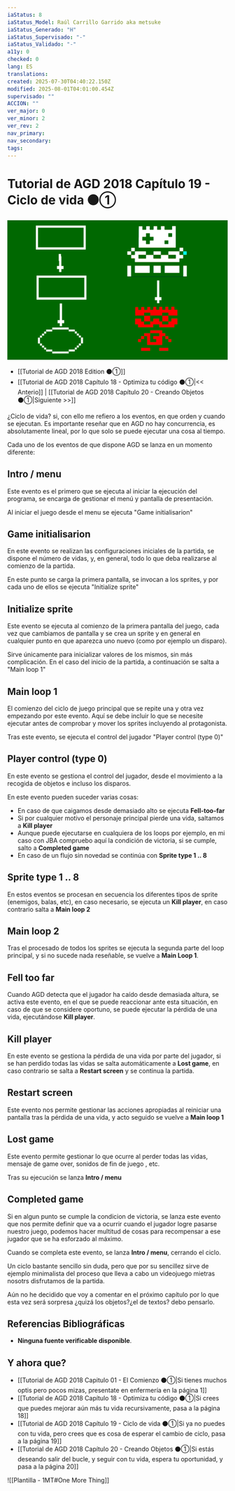 ```yaml
---
iaStatus: 8
iaStatus_Model: Raúl Carrillo Garrido aka metsuke
iaStatus_Generado: "H"
iaStatus_Supervisado: "-"
iaStatus_Validado: "-"
a11y: 0
checked: 0
lang: ES
translations: 
created: 2025-07-30T04:40:22.150Z
modified: 2025-08-01T04:01:00.454Z
supervisado: ""
ACCION: ""
ver_major: 0
ver_minor: 2
ver_rev: 2
nav_primary: 
nav_secondary: 
tags:
---
```

# Tutorial de AGD 2018 Capítulo 19 - Ciclo de vida ⚫①

![Ciclo de vida](PublicBrain/_resources/12ff93fbb99bffab5cfc48cfc9e0fc87_MD5.jpg)

 * [[Tutorial de AGD 2018 Edition ⚫①]]
* [[Tutorial de AGD 2018 Capítulo 18 - Optimiza tu código ⚫①|<< Anterio]] | [[Tutorial de AGD 2018 Capítulo 20 - Creando Objetos ⚫①|Siguiente >>]]

¿Ciclo de vida? si, con ello me refiero a los eventos, en que orden y cuando se ejecutan. Es importante reseñar que en AGD no hay concurrencia, es absolutamente lineal, por lo que solo se puede ejecutar una cosa al tiempo.

Cada uno de los eventos de que dispone AGD se lanza en un momento diferente:

## Intro / menu

Este evento es el primero que se ejecuta al iniciar la ejecución del programa, se encarga de gestionar el menú y pantalla de presentación.

 Al iniciar el juego desde el menu se ejecuta \"Game initialisarion\"

## Game initialisarion

En este evento se realizan las configuraciones iniciales de la partida, se dispone el número de vidas, y, en general, todo lo que deba realizarse al comienzo de la partida.

En este punto se carga la primera pantalla, se invocan a los sprites, y por cada uno de ellos se ejecuta \"Initialize sprite\"

## Initialize sprite

Este evento se ejecuta al comienzo de la primera pantalla del juego, cada vez que cambiamos de pantalla y se crea un sprite y en general en cualquier punto en que aparezca uno nuevo (como por ejemplo un disparo).

Sirve únicamente para inicializar valores de los mismos, sin más complicación. En el caso del inicio de la partida, a continuación se salta a \"Main loop 1\"

## Main loop 1

El comienzo del ciclo de juego principal que se repite una y otra vez empezando por este evento. Aquí se debe incluir lo que se necesite ejecutar antes de comprobar y mover los sprites incluyendo al protagonista.

Tras este evento, se ejecuta el control del jugador \"Player control (type 0)\"

## Player control (type 0)

En este evento se gestiona el control del jugador, desde el movimiento a la recogida de objetos e incluso los disparos.

En este evento pueden suceder varias cosas:

* En caso de que caigamos desde demasiado alto se ejecuta **Fell-too-far**
* Si por cualquier motivo el personaje principal pierde una vida, saltamos a **Kill player**
* Aunque puede ejecutarse en cualquiera de los loops por ejemplo, en mi caso con JBA compruebo aquí la condición de victoria, si se cumple, salto a **Completed game**
* En caso de un flujo sin novedad se continúa con **Sprite type 1 .. 8**

## Sprite type 1 .. 8

En estos eventos se procesan en secuencia los diferentes tipos de sprite (enemigos, balas, etc), en caso necesario, se ejecuta un **Kill player**, en caso contrario salta a **Main loop 2**

## Main loop 2

Tras el procesado de todos los sprites se ejecuta la segunda parte del loop principal, y si no sucede nada reseñable, se vuelve a **Main Loop 1**.

## Fell too far

Cuando AGD detecta que el jugador ha caído desde demasiada altura, se activa este evento, en el que se puede reaccionar ante esta situación, en caso de que se considere oportuno, se puede ejecutar la pérdida de una vida, ejecutándose **Kill player**.

## Kill player

En este evento se gestiona la pérdida de una vida por parte del jugador, si se han perdido todas las vidas se salta automáticamente a **Lost game**, en caso contrario se salta a **Restart screen** y se continua la partida.

## Restart screen

Este evento nos permite gestionar las acciones apropiadas al reiniciar una pantalla tras la pérdida de una vida, y acto seguido se vuelve a **Main loop 1**
## Lost game

Este evento permite gestionar lo que ocurre al perder todas las vidas, mensaje de game over, sonidos de fin de juego , etc. 

Tras su ejecución se lanza **Intro / menu**

## Completed game

Si en algun punto se cumple la condicion de victoria, se lanza este evento que nos permite definir que va a ocurrir cuando el jugador logre pasarse nuestro juego, podemos hacer multitud de cosas para recompensar a ese jugador que se ha esforzado al máximo.

Cuando se completa este evento, se lanza **Intro / menu**, cerrando el ciclo.

Un ciclo bastante sencillo sin duda, pero que por su sencillez sirve de ejemplo minimalista del proceso que lleva a cabo un videojuego mietras nosotrs disfrutamos de la partida. 

Aún no he decidido que voy a comentar en el próximo capítulo por lo que esta vez será sorpresa ¿quizá los objetos?¿el de textos? debo pensarlo.
## Referencias Bibliográficas

- **Ninguna fuente verificable disponible**. 

## Y ahora que?

* [[Tutorial de AGD 2018 Capitulo 01 - El Comienzo ⚫①|Si tienes muchos optis pero pocos mizas, presentate en enfermería en la página 1]]
* [[Tutorial de AGD 2018 Capítulo 18 - Optimiza tu código ⚫①|Si crees que puedes mejorar aún más tu vida recursivamente, pasa a la página 18]]
* [[Tutorial de AGD 2018 Capítulo 19 - Ciclo de vida ⚫①|Si ya no puedes con tu vida, pero crees que es cosa de esperar el cambio de ciclo, pasa a la página 19]]
* [[Tutorial de AGD 2018 Capítulo 20 - Creando Objetos ⚫①|Si estás deseando salir del bucle, y seguir con tu vida, espera tu oportunidad, y pasa a la página 20]]

![[Plantilla - 1MT#One More Thing]]